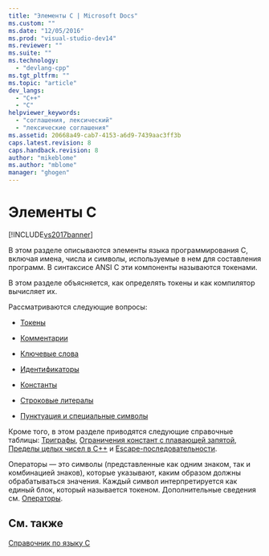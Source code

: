 ```yaml
---
title: "Элементы C | Microsoft Docs"
ms.custom: ""
ms.date: "12/05/2016"
ms.prod: "visual-studio-dev14"
ms.reviewer: ""
ms.suite: ""
ms.technology: 
  - "devlang-cpp"
ms.tgt_pltfrm: ""
ms.topic: "article"
dev_langs: 
  - "C++"
  - "C"
helpviewer_keywords: 
  - "соглашения, лексический"
  - "лексические соглашения"
ms.assetid: 20668a49-cab7-4153-a6d9-7439aac3ff3b
caps.latest.revision: 8
caps.handback.revision: 8
author: "mikeblome"
ms.author: "mblome"
manager: "ghogen"
---
```

# Элементы C
[!INCLUDE[vs2017banner](../assembler/inline/includes/vs2017banner.md)]

В этом разделе описываются элементы языка программирования C, включая имена, числа и символы, используемые в нем для составления программ.  В синтаксисе ANSI C эти компоненты называются токенами.  
  
 В этом разделе объясняется, как определять токены и как компилятор вычисляет их.  
  
 Рассматриваются следующие вопросы:  
  
-   [Токены](../c-language/c-tokens.md)  
  
-   [Комментарии](../c-language/c-comments.md)  
  
-   [Ключевые слова](../c-language/c-keywords.md)  
  
-   [Идентификаторы](../c-language/c-identifiers.md)  
  
-   [Константы](../c-language/c-constants.md)  
  
-   [Строковые литералы](../c-language/c-string-literals.md)  
  
-   [Пунктуация и специальные символы](../c-language/punctuation-and-special-characters.md)  
  
 Кроме того, в этом разделе приводятся следующие справочные таблицы: [Триграфы](../Topic/Trigraphs.md), [Ограничения констант с плавающей запятой](../c-language/limits-on-floating-point-constants.md), [Пределы целых чисел в C\+\+](../c-language/cpp-integer-limits.md) и [Escape\-последовательности](../c-language/escape-sequences.md).  
  
 Операторы — это символы \(представленные как одним знаком, так и комбинацией знаков\), которые указывают, каким образом должны обрабатываться значения.  Каждый символ интерпретируется как единый блок, который называется токеном.  Дополнительные сведения см. [Операторы](../c-language/c-operators.md).  
  
## См. также  
 [Справочник по языку C](../Topic/C%20Language%20Reference.md)